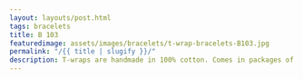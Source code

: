 ```yaml
---
layout: layouts/post.html
tags: bracelets
title: B 103
featuredimage: assets/images/bracelets/t-wrap-bracelets-B103.jpg
permalink: "/{{ title | slugify }}/"
description: T-wraps are handmade in 100% cotton. Comes in packages of 10 pieces of the same design. Probably the worlds best commercial for any Fun Park.
---
```

